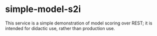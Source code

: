 # simple-model-s2i

This service is a simple demonstration of model scoring over REST; 
it is intended for didactic use, rather than production use.
